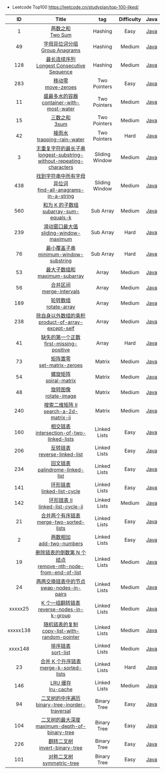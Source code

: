- Leetcode Top100 https://leetcode.cn/studyplan/top-100-liked/
  
|    ID    |                                                                                                                         Title                                                                                                                          |      tag       | Difficulty |                                  Java                                  |
|:--------:|:------------------------------------------------------------------------------------------------------------------------------------------------------------------------------------------------------------------------------------------------------:|:--------------:|:----------:|:----------------------------------------------------------------------:|
|    1     |                                                              [两数之和](https://leetcode.cn/problems/two-sum/description/)<br/>[Two Sum](https://leetcode.com/problems/two-sum/description/)                                                               |    Hashing     |    Easy    |                    [Java](./Java/00001-two-sum.md)                     |
|    49    |                                                  [字母异位词分组](https://leetcode.cn/problems/group-anagrams/description/)<br/>[Group Anagrams](https://leetcode.com/problems/group-anagrams/description/)                                                   |    Hashing     |   Medium   |                 [Java](./Java/00049-group-anagrams.md)                 |
|   128    |                              [最长连续序列](https://leetcode.cn/problems/longest-consecutive-sequence/description/)<br/>[Longest Consecutive Sequence](https://leetcode.com/problems/longest-consecutive-sequence/description/)                              |    Hashing     |   Medium   |          [Java](./Java/00128-Longest-Consecutive-Sequence.md)          |
|   283    |                                                         [移动零](https://leetcode.cn/problems/move-zeroes/description/)<br/>[move-zeroes](https://leetcode.com/problems/move-zeroes/description/)                                                         |  Two Pointers  |    Easy    |                  [Java](./Java/00283-Move-Zeroes.md)                   |
|    11    |                                  [盛最多水的容器](https://leetcode.cn/problems/container-with-most-water/description/)<br/>[container-with-most-water](https://leetcode.com/problems/container-with-most-water/description/)                                  |  Two Pointers  |   Medium   |           [Java](./Java/00011-container-with-most-water.md)            |
|    15    |                                                                    [三数之和](https://leetcode.cn/problems/3sum/description)<br/>[3sum](https://leetcode.com/problems/3sum/description)                                                                    |  Two Pointers  |   Medium   |                      [Java](./Java/00015-3sum.md)                      |
|    42    |                                             [接雨水](https://leetcode.cn/problems/trapping-rain-water/description/)<br/>[trapping-rain-water](https://leetcode.com/problems/trapping-rain-water/description/)                                             |  Two Pointers  |    Hard    |              [Java](./Java/00042-trapping-rain-water.md)               |
|    3     | [无重复字符的最长子串](https://leetcode.cn/problems/longest-substring-without-repeating-characters/description/)<br/>[longest-substring-without-repeating-characters](https://leetcode.com/problems/longest-substring-without-repeating-characters/description/) | Sliding Window |   Medium   | [Java](./Java/00003-longest-substring-without-repeating-characters.md) |
|   438    |                         [找到字符串中所有字母异位词](https://leetcode.cn/problems/find-all-anagrams-in-a-string/description/)<br/>[find-all-anagrams-in-a-string](https://leetcode.com/problems/find-all-anagrams-in-a-string/description/)                         | Sliding Window |   Medium   |         [Java](./Java/00438-find-all-anagrams-in-a-string.md)          |
|   560    |                                       [和为 K 的子数组](https://leetcode.cn/problems/subarray-sum-equals-k/description/)<br/>[subarray-sum-equals-k](https://leetcode.com/problems/subarray-sum-equals-k/description/)                                       |   Sub Array    |   Medium   |             [Java](./Java/00560-subarray-sum-equals-k.md)              |
|   239    |                                      [滑动窗口最大值](https://leetcode.cn/problems/sliding-window-maximum/description/)<br/>[sliding-window-maximum](https://leetcode.com/problems/sliding-window-maximum/description/)                                       |   Sub Array    |    Hard    |             [Java](./Java/00239-sliding-window-maximum.md)             |
|    76    |                                    [最小覆盖子串](https://leetcode.cn/problems/minimum-window-substring/description/)<br/>[minimum-window-substring](https://leetcode.com/problems/minimum-window-substring/description/)                                    |   Sub Array    |    Hard    |            [Java](./Java/00076-minimum-window-substring.md)            |
|    53    |                                                [最大子数组和](https://leetcode.cn/problems/maximum-subarray/description/)<br/>[maximum-subarray](https://leetcode.com/problems/maximum-subarray/description/)                                                |     Array      |   Medium   |                [Java](./Java/00053-maximum-subarray.md)                |
|    56    |                                                  [合并区间](https://leetcode.cn/problems/merge-intervals/description/)<br/>[merge-intervals](https://leetcode.com/problems/merge-intervals/description/)                                                   |     Array      |   Medium   |                [Java](./Java/00056-merge-intervals.md)                 |
|   189    |                                                       [轮转数组](https://leetcode.cn/problems/rotate-array/description/)<br/>[rotate-array](https://leetcode.com/problems/rotate-array/description/)                                                       |     Array      |   Medium   |                  [Java](./Java/00189-rotate-array.md)                  |
|   238    |                            [除自身以外数组的乘积](https://leetcode.cn/problems/product-of-array-except-self/description/)<br/>[product-of-array-except-self](https://leetcode.com/problems/product-of-array-except-self/description/)                            |     Array      |   Medium   |          [Java](./Java/00238-product-of-array-except-self.md)          |
|    41    |                                      [缺失的第一个正数](https://leetcode.cn/problems/first-missing-positive/description/)<br/>[first-missing-positive](https://leetcode.com/problems/first-missing-positive/description/)                                      |     Array      |    Hard    |             [Java](./Java/00041-first-missing-positive.md)             |
|    73    |                                               [矩阵置零](https://leetcode.cn/problems/set-matrix-zeroes/description/)<br/>[set-matrix-zeroes](https://leetcode.com/problems/set-matrix-zeroes/description/)                                                |     Matrix     |   Medium   |               [Java](./Java/00073-set-matrix-zeroes.md)                |
|    54    |                                                     [螺旋矩阵](https://leetcode.cn/problems/spiral-matrix/description/)<br/>[spiral-matrix](https://leetcode.com/problems/spiral-matrix/description/)                                                      |     Matrix     |   Medium   |                 [Java](./Java/00054-spiral-matrix.md)                  |
|    48    |                                                       [旋转图像](https://leetcode.cn/problems/rotate-image/description/)<br/>[rotate-image](https://leetcode.com/problems/rotate-image/description/)                                                       |     Matrix     |   Medium   |                  [Java](./Java/00048-rotate-image.md)                  |
|   240    |                                       [搜索二维矩阵 II](https://leetcode.cn/problems/search-a-2d-matrix-ii/description/)<br/>[search-a-2d-matrix-ii](https://leetcode.com/problems/search-a-2d-matrix-ii/description/)                                       |     Matrix     |   Medium   |             [Java](./Java/00240-search-a-2d-matrix-ii.md)              |
|   160    |                         [相交链表](https://leetcode.cn/problems/intersection-of-two-linked-lists/description/)<br/>[intersection-of-two-linked-lists](https://leetcode.com/problems/intersection-of-two-linked-lists/description/)                         |  Linked Lists  |    Easy    |        [Java](./Java/00160-intersection-of-two-linked-lists.md)        |
|   206    |                                            [反转链表](https://leetcode.cn/problems/reverse-linked-list/description/)<br/>[reverse-linked-list](https://leetcode.com/problems/reverse-linked-list/description/)                                             |  Linked Lists  |    Easy    |              [Java](./Java/00206-reverse-linked-list.md)               |
|   234    |                                        [回文链表](https://leetcode.cn/problems/palindrome-linked-list/description/)<br/>[palindrome-linked-list](https://leetcode.com/problems/palindrome-linked-list/description/)                                        |  Linked Lists  |    Easy    |             [Java](./Java/00234-palindrome-linked-list.md)             |
|   141    |                                               [环形链表](https://leetcode.cn/problems/linked-list-cycle/description/)<br/>[linked-list-cycle](https://leetcode.com/problems/linked-list-cycle/description/)                                                |  Linked Lists  |    Easy    |               [Java](./Java/00141-linked-list-cycle.md)                |
|   142    |                                         [环形链表 II](https://leetcode.cn/problems/linked-list-cycle-ii/description/)<br/>[linked-list-cycle-ii](https://leetcode.com/problems/linked-list-cycle-ii/description/)                                          |  Linked Lists  |   Medium   |              [Java](./Java/00142-linked-list-cycle-ii.md)              |
|    21    |                                      [合并两个有序链表](https://leetcode.cn/problems/merge-two-sorted-lists/description/)<br/>[merge-two-sorted-lists](https://leetcode.com/problems/merge-two-sorted-lists/description/)                                      |  Linked Lists  |    Easy    |             [Java](./Java/00021-merge-two-sorted-lists.md)             |
|    2     |                                                  [两数相加](https://leetcode.cn/problems/add-two-numbers/description/)<br/>[add-two-numbers](https://leetcode.com/problems/add-two-numbers/description/)                                                   |  Linked Lists  |    Easy    |                [Java](./Java/00002-add-two-numbers.md)                 |
|    19    |                    [删除链表的倒数第 N 个结点](https://leetcode.cn/problems/remove-nth-node-from-end-of-list/description/)<br/>[remove-nth-node-from-end-of-list](https://leetcode.com/problems/remove-nth-node-from-end-of-list/description/)                    |  Linked Lists  |   Medium   |        [Java](./Java/00019-remove-nth-node-from-end-of-list.md)        |
|    24    |                                         [两两交换链表中的节点](https://leetcode.cn/problems/swap-nodes-in-pairs/description/)<br/>[swap-nodes-in-pairs](https://leetcode.com/problems/swap-nodes-in-pairs/description/)                                          |  Linked Lists  |   Medium   |              [Java](./Java/00024-swap-nodes-in-pairs.md)               |
| xxxxx25  |                                  [K 个一组翻转链表](https://leetcode.cn/problems/reverse-nodes-in-k-group/description/)<br/>[reverse-nodes-in-k-group](https://leetcode.com/problems/reverse-nodes-in-k-group/description/)                                   |  Linked Lists  |   Medium   |             [Java](./Java/00240-search-a-2d-matrix-ii.md)              |
| xxxxx138 |                            [随机链表的复制](https://leetcode.cn/problems/copy-list-with-random-pointer/description/)<br/>[copy-list-with-random-pointer](https://leetcode.com/problems/copy-list-with-random-pointer/description/)                            |  Linked Lists  |   Medium   |             [Java](./Java/00240-search-a-2d-matrix-ii.md)              |
| xxxx148  |                                                            [排序链表](https://leetcode.cn/problems/sort-list/description/)<br/>[sort-list](https://leetcode.cn/problems/sort-list/description/)                                                            |  Linked Lists  |   Medium   |             [Java](./Java/00240-search-a-2d-matrix-ii.md)              |
|    23    |                                        [合并 K 个升序链表](https://leetcode.cn/problems/merge-k-sorted-lists/description/)<br/>[merge-k-sorted-lists](https://leetcode.com/problems/merge-k-sorted-lists/description/)                                        |  Linked Lists  |    Hard    |              [Java](./Java/00023-merge-k-sorted-lists.md)              |
|   146    |                                                          [LRU 缓存](https://leetcode.cn/problems/lru-cache/description/)<br/>[lru-cache](https://leetcode.com/problems/lru-cache/description/)                                                           |  Linked Lists  |   Medium   |                   [Java](./Java/00146-lru-cache.md)                    |
|    94    |                           [二叉树的中序遍历](https://leetcode.cn/problems/binary-tree-inorder-traversal/description/)<br/>[binary-tree-inorder-traversal](https://leetcode.com/problems/binary-tree-inorder-traversal/description/)                            |  Binary Tree   |    Easy    |         [Java](./Java/00094-binary-tree-inorder-traversal.md)          |
|   104    |                             [二叉树的最大深度](https://leetcode.cn/problems/maximum-depth-of-binary-tree/description/)<br/>[maximum-depth-of-binary-tree](https://leetcode.com/problems/maximum-depth-of-binary-tree/description/)                             |  Binary Tree   |    Easy    |          [Java](./Java/00104-maximum-depth-of-binary-tree.md)          |
|   226    |                                              [翻转二叉树](https://leetcode.cn/problems/invert-binary-tree/description/)<br/>[invert-binary-tree](https://leetcode.cn/problems/invert-binary-tree/description/)                                              |  Binary Tree   |    Easy    |               [Java](./Java/00226-invert-binary-tree.md)               |
|   101    |                                                    [对称二叉树](https://leetcode.cn/problems/symmetric-tree/description/)<br/>[symmetric-tree](https://leetcode.cn/problems/symmetric-tree/description/)                                                    |  Binary Tree   |    Easy    |                 [Java](./Java/00101-symmetric-tree.md)                 |

